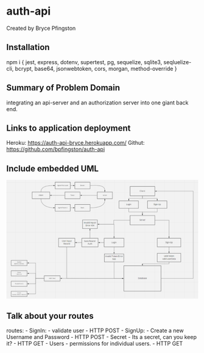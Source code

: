# auth-api
Created by Bryce Pfingston  

## Installation  
npm i { jest, express, dotenv, supertest, pg, sequelize, sqlite3, seqluelize-cli, bcrypt, base64, jsonwebtoken, cors, morgan, method-override }  
  
## Summary of Problem Domain  
integrating an api-server and an authorization server into one giant back end. 


## Links to application deployment  
 
Heroku: https://auth-api-bryce.herokuapp.com/
Githut: https://github.com/bpfingston/auth-api
  
## Include embedded UML
![embedded UML](./images/devpath.png)

## Talk about your routes

routes:
    - SignIn:
        - validate user
        - HTTP POST
    - SignUp:
        - Create a new Username and Password
        - HTTP POST
    - Secret
        - Its a secret, can you keep it?
        - HTTP GET
    - Users
        - permissions for individual users.
        - HTTP GET
